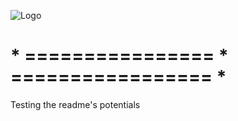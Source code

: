 
![Logo](https://dev-to-uploads.s3.amazonaws.com/uploads/articles/th5xamgrr6se0x5ro4g6.png)

    
# * ================ * ================= *

Testing the readme's potentials

  
